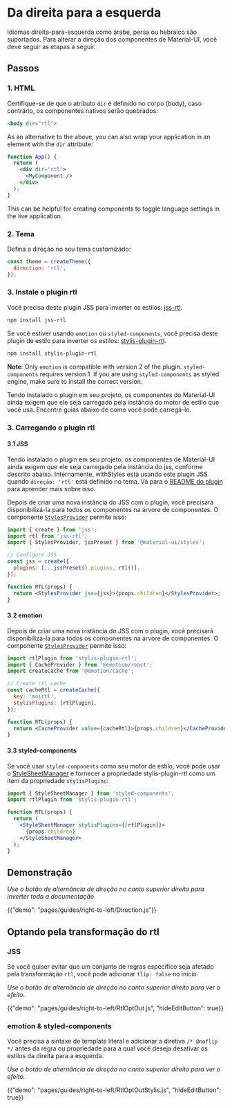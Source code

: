 # Da direita para a esquerda

<p class="description">Idiomas direita-para-esquerda como árabe, persa ou hebraico são suportados. Para alterar a direção dos componentes de Material-UI, você deve seguir as etapas a seguir.</p>

## Passos

### 1. HTML

Certifique-se de que o atributo `dir` é definido no corpo (body), caso contrário, os componentes nativos serão quebrados:

```html
<body dir="rtl">
```

As an alternative to the above, you can also wrap your application in an element with the `dir` attribute:

```jsx
function App() {
  return (
    <div dir="rtl">
      <MyComponent />
    </div>
  );
}
```

This can be helpful for creating components to toggle language settings in the live application.

### 2. Tema

Defina a direção no seu tema customizado:

```js
const theme = createTheme({
  direction: 'rtl',
});
```

### 3. Instale o plugin rtl

Você precisa deste plugin JSS para inverter os estilos: [jss-rtl](https://github.com/alitaheri/jss-rtl).

```sh
npm install jss-rtl
```

Se você estiver usando `emotion` ou `styled-components`, você precisa deste plugin de estilo para inverter os estilos: [stylis-plugin-rtl](https://github.com/styled-components/stylis-plugin-rtl).

```sh
npm install stylis-plugin-rtl
```

**Note**: Only `emotion` is compatible with version 2 of the plugin. `styled-components` requires version 1. If you are using `styled-components` as styled engine, make sure to install the correct version.

Tendo instalado o plugin em seu projeto, os componentes do Material-UI ainda exigem que ele seja carregado pela instância do motor de estilo que você usa. Encontre guias abaixo de como você pode carregá-lo.

### 3. Carregando o plugin rtl

#### 3.1 JSS

Tendo instalado o plugin em seu projeto, os componentes de Material-UI ainda exigem que ele seja carregado pela instância do jss, conforme descrito abaixo. Internamente, withStyles está usando este plugin JSS quando `direção: 'rtl'` está definido no tema. Vá para o [README do plugin](https://github.com/alitaheri/jss-rtl) para aprender mais sobre isso.

Depois de criar uma nova instância do JSS com o plugin, você precisará disponibilizá-la para todos os componentes na árvore de componentes. O componente [`StylesProvider`](/styles/api/#stylesprovider) permite isso:

```jsx
import { create } from 'jss';
import rtl from 'jss-rtl';
import { StylesProvider, jssPreset } from '@material-ui/styles';

// Configure JSS
const jss = create({
  plugins: [...jssPreset().plugins, rtl()],
});

function RTL(props) {
  return <StylesProvider jss={jss}>{props.children}</StylesProvider>;
}
```

#### 3.2 emotion

Depois de criar uma nova instância do JSS com o plugin, você precisará disponibilizá-la para todos os componentes na árvore de componentes. O componente [`StylesProvider`](/styles/api/#stylesprovider) permite isso:

```jsx
import rtlPlugin from 'stylis-plugin-rtl';
import { CacheProvider } from '@emotion/react';
import createCache from '@emotion/cache';

// Create rtl cache
const cacheRtl = createCache({
  key: 'muirtl',
  stylisPlugins: [rtlPlugin],
});

function RTL(props) {
  return <CacheProvider value={cacheRtl}>{props.children}</CacheProvider>;
}
```

#### 3.3 styled-components

Se você usar `styled-components` como seu motor de estilo, você pode usar o [StyleSheetManager](https://styled-components.com/docs/api#stylesheetmanager) e fornecer a propriedade stylis-plugin-rtl como um item da propriedade `stylisPlugins`:

```jsx
import { StyleSheetManager } from 'styled-components';
import rtlPlugin from 'stylis-plugin-rtl';

function RTL(props) {
  return (
    <StyleSheetManager stylisPlugins={[rtlPlugin]}>
      {props.children}
    </StyleSheetManager>
  );
}
```

## Demonstração

_Use o botão de alternância de direção no canto superior direito para inverter toda a documentação_

{{"demo": "pages/guides/right-to-left/Direction.js"}}

## Optando pela transformação do rtl

### JSS

Se você quiser evitar que um conjunto de regras específico seja afetado pela transformação `rtl`, você pode adicionar `flip: false` no inicio.

_Use o botão de alternância de direção no canto superior direito para ver o efeito._

{{"demo": "pages/guides/right-to-left/RtlOptOut.js", "hideEditButton": true}}

### emotion & styled-components

Você precisa a sintaxe de template literal e adicionar a diretiva `/* @noflip */` antes da regra ou propriedade para a qual você deseja desativar os estilos da direita para a esquerda.

_Use o botão de alternância de direção no canto superior direito para ver o efeito._

{{"demo": "pages/guides/right-to-left/RtlOptOutStylis.js", "hideEditButton": true}}
